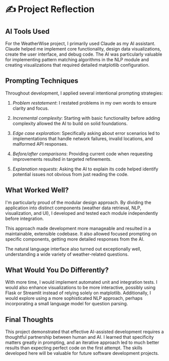 # ✍ Project Reflection

## AI Tools Used
For the WeatherWise project, I primarily used Claude as my AI assistant. Claude helped me implement core functionality, design data visualizations, create the user interface, and debug code. The AI was particularly valuable for implementing pattern matching algorithms in the NLP module and creating visualizations that required detailed matplotlib configuration.

## Prompting Techniques
Throughout development, I applied several intentional prompting strategies:

1. *Problem restatement*: I restated problems in my own words to ensure clarity and focus.

2. *Incremental complexity*: Starting with basic functionality before adding complexity allowed the AI to build on solid foundations.

3. *Edge case exploration*: Specifically asking about error scenarios led to implementations that handle network failures, invalid locations, and malformed API responses.

4. *Before/after comparisons*: Providing current code when requesting improvements resulted in targeted refinements.

5. *Explanation requests*: Asking the AI to explain its code helped identify potential issues not obvious from just reading the code.

## What Worked Well?
I'm particularly proud of the modular design approach. By dividing the application into distinct components (weather data retrieval, NLP, visualization, and UI), I developed and tested each module independently before integration.

This approach made development more manageable and resulted in a maintainable, extensible codebase. It also allowed focused prompting on specific components, getting more detailed responses from the AI.

The natural language interface also turned out exceptionally well, understanding a wide variety of weather-related questions.

## What Would You Do Differently?
With more time, I would implement automated unit and integration tests. I would also enhance visualizations to be more interactive, possibly using Flask or Streamlit instead of relying solely on matplotlib. Additionally, I would explore using a more sophisticated NLP approach, perhaps incorporating a small language model for question parsing.

## Final Thoughts
This project demonstrated that effective AI-assisted development requires a thoughtful partnership between human and AI. I learned that specificity matters greatly in prompting, and an iterative approach led to much better results than expecting perfect code on the first attempt. The skills developed here will be valuable for future software development projects.
